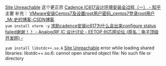 [Site Unreachable](https://blog.csdn.net/qq_40987215/article/details/104722352) 这个更正宗
[Cadence IC617设计环境安装全过程（一） - 知乎](https://zhuanlan.zhihu.com/p/37357185?utm_id=0)   主要
补充：
[VMware安装Centos7及设置root用户密码_centos7登录root用户_Mr.史的博客-CSDN博客](https://blog.csdn.net/weixin_43671437/article/details/105936977)  
`yum install xterm -y`
[求助cadence安装ic617为什么会出来configure status failed谢谢！！ - Analog/RF IC 设计讨论 - EETOP 创芯网论坛 (原名：电子顶级开发网) -](https://bbs.eetop.cn/thread-629282-1-1.html)

`yum install libstdc++.so.6`
[Site Unreachable](https://blog.csdn.net/chuozhi7142/article/details/100768650)   error while loading shared libraries: libstdc++.so.6: cannot open shared object file: No such file or directory